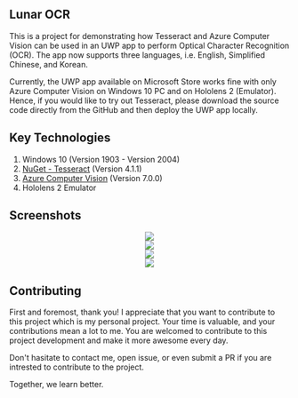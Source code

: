 ## Lunar OCR

This is a project for demonstrating how Tesseract and Azure Computer Vision can be used in an UWP app to perform Optical Character Recognition (OCR). The app now supports three languages, i.e. English, Simplified Chinese, and Korean.

Currently, the UWP app available on Microsoft Store works fine with only Azure Computer Vision on Windows 10 PC and on Hololens 2 (Emulator). Hence, if you would like to try out Tesseract, please download the source code directly from the GitHub and then deploy the UWP app locally.

## Key Technologies ##
1. Windows 10 (Version 1903 - Version 2004)
1. [NuGet - Tesseract](https://www.nuget.org/packages/Tesseract/) (Version 4.1.1)
1. [Azure Computer Vision](https://azure.microsoft.com/en-us/services/cognitive-services/computer-vision/) (Version 7.0.0)
1. Hololens 2 Emulator

## Screenshots ##
<div align="center">
    <img src="https://gclstorage.blob.core.windows.net/images/Lunar.OCR-screenshot-01.png" />
</div>

<div align="center">
    <img src="https://gclstorage.blob.core.windows.net/images/Lunar.OCR-screenshot-02.png" />
</div>

<div align="center">
    <img src="https://gclstorage.blob.core.windows.net/images/Lunar.OCR-screenshot-03.png" />
</div>

<div align="center">
    <img src="https://gclstorage.blob.core.windows.net/images/Lunar.OCR-screenshot-04.png" />
</div>

## Contributing ##
First and foremost, thank you! I appreciate that you want to contribute to this project which is my personal project. Your time is valuable, and your contributions mean a lot to me. You are welcomed to contribute to this project development and make it more awesome every day.

Don't hasitate to contact me, open issue, or even submit a PR if you are intrested to contribute to the project.

Together, we learn better.
